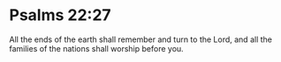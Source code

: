 # Psalms 22:27

All the ends of the earth shall remember and turn to the Lord, and all the families of the nations shall worship before you.

